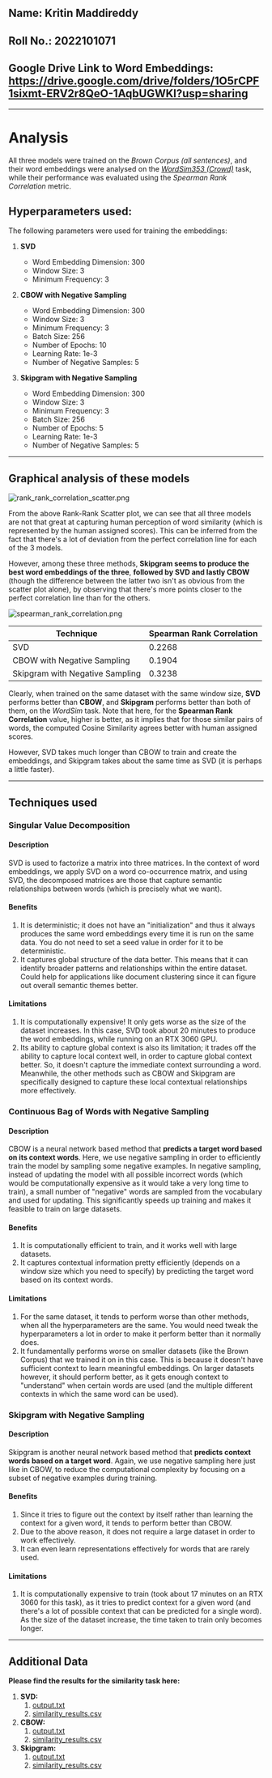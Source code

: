 ## Name: Kritin Maddireddy

## Roll No.: 2022101071

## Google Drive Link to Word Embeddings: https://drive.google.com/drive/folders/1O5rCPF1sixmt-ERV2r8QeO-1AqbUGWKI?usp=sharing

---

# Analysis

All three models were trained on the _Brown Corpus (all sentences)_, and their word embeddings were analysed on the
[_WordSim353 (Crowd)_](https://www.kaggle.com/datasets/julianschelb/wordsim353-crowd) task, while their performance was
evaluated using the _Spearman Rank Correlation_ metric.

## Hyperparameters used:

The following parameters were used for training the embeddings:

1. **SVD**
    - Word Embedding Dimension: 300
    - Window Size: 3
    - Minimum Frequency: 3

2. **CBOW with Negative Sampling**
    - Word Embedding Dimension: 300
    - Window Size: 3
    - Minimum Frequency: 3
    - Batch Size: 256
    - Number of Epochs: 10
    - Learning Rate: 1e-3
    - Number of Negative Samples: 5

3. **Skipgram with Negative Sampling**
    - Word Embedding Dimension: 300
    - Window Size: 3
    - Minimum Frequency: 3
    - Batch Size: 256
    - Number of Epochs: 5
    - Learning Rate: 1e-3
    - Number of Negative Samples: 5

---

## Graphical analysis of these models

![rank_rank_correlation_scatter.png](figures/rank_rank_correlation_scatter.png)

From the above Rank-Rank Scatter plot, we can see that all three models are not that great at capturing human perception
of word similarity (which is represented by the human assigned scores). This can be inferred from the fact that there's
a lot of deviation from the perfect correlation line for each of the 3 models.

However, among these three methods, **Skipgram seems to produce the best word embeddings of the three**, **followed by
SVD and lastly CBOW** (though the difference between the latter two isn't as obvious from the scatter plot alone), by
observing that there's more points closer to the perfect correlation line than for the others.

![spearman_rank_correlation.png](figures/spearman_rank_correlation.png)

| Technique                       | Spearman Rank Correlation |
|---------------------------------|---------------------------|
| SVD                             | 0.2268                    |
| CBOW with Negative Sampling     | 0.1904                    |
| Skipgram with Negative Sampling | 0.3238                    |

Clearly, when trained on the same dataset with the same window size, **SVD** performs better than **CBOW**, and
**Skipgram** performs better than both of them, on the _WordSim_ task. Note that here, for the **Spearman Rank
Correlation** value, higher is better, as it implies that for those similar pairs of words, the computed Cosine
Similarity agrees better with human assigned scores.

However, SVD takes much longer than CBOW to train and create the embeddings, and Skipgram takes about the same time as
SVD (it is perhaps a little faster).

---

## Techniques used

### Singular Value Decomposition

#### Description

SVD is used to factorize a matrix into three matrices. In the context of word embeddings, we apply SVD on a word
co-occurrence matrix, and using SVD, the decomposed matrices are those that capture semantic relationships between
words (which is precisely what we want).

#### Benefits

1. It is deterministic; it does not have an "initialization" and thus it always produces the same word embeddings every
   time it is run on the same data. You do not need to set a seed value in order for it to be deterministic.
2. It captures global structure of the data better. This means that it can identify broader patterns and relationships
   within the entire dataset. Could help for applications like document clustering since it can figure out overall
   semantic themes better.

#### Limitations

1. It is computationally expensive! It only gets worse as the size of the dataset increases. In this case, SVD took
   about 20 minutes to produce the word embeddings, while running on an RTX 3060 GPU.
2. Its ability to capture global context is also its limitation; it trades off the ability to capture local context
   well, in order to capture global context better. So, it doesn't capture the immediate context surrounding a word.
   Meanwhile, the other methods such as CBOW and Skipgram are specifically designed to capture these local contextual
   relationships more effectively.

### Continuous Bag of Words with Negative Sampling

#### Description

CBOW is a neural network based method that **predicts a target word based on its context words**. Here, we use
negative sampling in order to efficiently train the model by sampling some negative examples. In negative sampling,
instead of updating the model with all possible incorrect words (which would be computationally expensive as it would
take a very long time to train), a small number of "negative" words are sampled from the vocabulary and used for
updating. This significantly speeds up training and makes it feasible to train on large datasets.

#### Benefits

1. It is computationally efficient to train, and it works well with large datasets.
2. It captures contextual information pretty efficiently (depends on a window size which you need to specify) by
   predicting the target word based on its context words.

#### Limitations

1. For the same dataset, it tends to perform worse than other methods, when all the hyperparameters are the same. You
   would need tweak the hyperparameters a lot in order to make it perform better than it normally does.
2. It fundamentally performs worse on smaller datasets (like the Brown Corpus) that we trained it on in this case. This
   is because it doesn't have sufficient context to learn meaningful embeddings. On larger datasets however, it should
   perform better, as it gets enough context to "understand" when certain words are used (and the multiple different
   contexts in which the same word can be used).

### Skipgram with Negative Sampling

#### Description

Skipgram is another neural network based method that **predicts context words based on a target word**. Again, we use
negative sampling here just like in CBOW, to reduce the computational complexity by focusing on a subset of negative
examples during training.

#### Benefits

1. Since it tries to figure out the context by itself rather than learning the context for a given word, it tends to
   perform better than CBOW.
2. Due to the above reason, it does not require a large dataset in order to work effectively.
3. It can even learn representations effectively for words that are rarely used.

#### Limitations

1. It is computationally expensive to train (took about 17 minutes on an RTX 3060 for this task), as it tries to predict
   context for a given word (and there's a lot of possible context that can be predicted for a single word). As the size
   of the dataset increase, the time taken to train only becomes longer.

---

## Additional Data

**Please find the results for the similarity task here:**

1. **SVD:**
    1. [output.txt](similarity_results/svd/output.txt)
    2. [similarity_results.csv](similarity_results/svd/similarity_results.csv)
2. **CBOW:**
    1. [output.txt](similarity_results/cbow/output.txt)
    2. [similarity_results.csv](similarity_results/cbow/similarity_results.csv)
3. **Skipgram:**
    1. [output.txt](similarity_results/skipgram/output.txt)
    2. [similarity_results.csv](similarity_results/skipgram/similarity_results.csv)